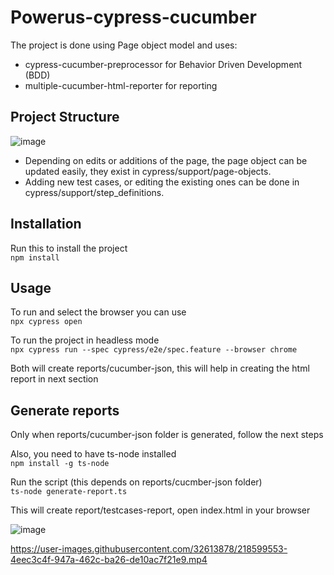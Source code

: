# Powerus-cypress-cucumber

The project is done using Page object model and uses:

- cypress-cucumber-preprocessor for Behavior Driven Development (BDD)
- multiple-cucumber-html-reporter for reporting

## Project Structure

![image](https://user-images.githubusercontent.com/32613878/218597358-58cbb890-4a6e-4c05-a972-b21f58755096.png)

- Depending on edits or additions of the page, the page object can be updated easily, they exist in cypress/support/page-objects.
- Adding new test cases, or editing the existing ones can be done in cypress/support/step_definitions.

## Installation

Run this to install the project
<br />
`npm install`

## Usage

To run and select the browser you can use
<br />
`npx cypress open`

To run the project in headless mode
<br />
`npx cypress run --spec cypress/e2e/spec.feature --browser chrome`

Both will create reports/cucumber-json, this will help in creating the html report in next section

## Generate reports

Only when reports/cucumber-json folder is generated, follow the next steps

Also, you need to have ts-node installed
<br />
`npm install -g ts-node`

Run the script (this depends on reports/cucmber-json folder)
<br />
`ts-node generate-report.ts`

This will create report/testcases-report, open index.html in your browser

![image](https://user-images.githubusercontent.com/32613878/218597479-fd17b476-4ac6-4ab4-845d-7643b99c706c.png)

https://user-images.githubusercontent.com/32613878/218599553-4eec3c4f-947a-462c-ba26-de10ac7f21e9.mp4
